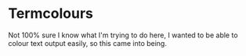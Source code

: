 # Termcolours

Not 100% sure I know what I'm trying to do here, I wanted to be able to
colour text output easily, so this came into being.
